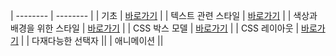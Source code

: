 | -------- | -------- |
| 기초 | [바로가기](/CSS3/01/README.md) |
| 텍스트 관련 스타일 | [바로가기](/CSS3/02/README.md) |
| 색상과 배경을 위한 스타일 | [바로가기](/CSS3/03/README.md) |
| CSS 박스 모델 | [바로가기](/CSS3/04/README.md) |
| CSS 레이아웃 | [바로가기](/CSS3/05/README.md) |
| 다재다능한 선택자 |[]()|
| 애니메이션 |[]()|